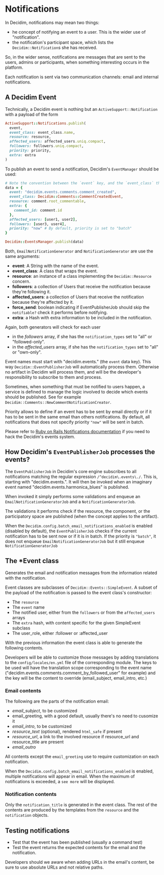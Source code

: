 # Notifications

In Decidim, notifications may mean two things:

- he concept of notifying an event to a user. This is the wider use of "notification".
- the notification's participant space, which lists the `Decidim::Notification`s she has received.

So, in the wider sense, notifications are messages that are sent to the users, admins or participants, when something interesting occurs in the platform.

Each notification is sent via two communication channels: email and internal notifications.

## A Decidim Event

Technically, a Decidim event is nothing but an `ActiveSupport::Notification` with a payload of the form

```ruby
ActiveSupport::Notifications.publish(
  event,
  event_class: event_class.name,
  resource: resource,
  affected_users: affected_users.uniq.compact,
  followers: followers.uniq.compact,
  priority: priority,
  extra: extra
)
```

To publish an event to send a notification, Decidim's `EventManager` should be used:

```ruby
# Note the convention between the `event` key, and the `event_class` that will be used later to wrap the payload and be used as the email or notification model.
data = {
  event: "decidim.events.comments.comment_created",
  event_class: Decidim::Comments::CommentCreatedEvent,
  resource: comment.root_commentable,
  extra: {
    comment_id: comment.id
  },
  affected_users: [user1, user2],
  followers: [user3, user4],
  priority: "now" # By default, priority is set to "batch"
}

Decidim::EventsManager.publish(data)
```

Both, `EmailNotificationGenerator` and `NotificationGenerator` are use the same arguments:

- **event**: A String with the name of the event.
- **event_class**: A class that wraps the event.
- **resource**: an instance of a class implementing the `Decidim::Resource` concern.
- **followers**: a collection of Users that receive the notification because they're following it.
- **affected_users**: a collection of Users that receive the notification because they're affected by it.
- **force_send**: boolean indicating if EventPublisherJob should skip the `notifiable?` check it performs before notifying.
- **extra**: a Hash with extra information to be included in the notification.

Again, both generators will check for each user

- in the *followers* array, if she has the `notification_types` set to "all" or "followed-only".
- in the *affected_users* array, if she has the `notification_types` set to "all" or "own-only".

Event names must start with "decidim.events." (the `event` data key). This way `Decidim::EventPublisherJob` will automatically process them. Otherwise no artifact in Decidim will process them, and will be the developer's responsibility to subscribe to them and process.

Sometimes, when something that must be notified to users happen, a service is defined to manage the logic involved to decide which events should be published. See for example `Decidim::Comments::NewCommentNotificationCreator`.

Priority allows to define if an event has to be sent by email directly or if it has to be sent in the same email than others notifications. By default, all notifications that does not specify priority `"now"` will be sent in batch.

Please refer to [Ruby on Rails Notifications documentation](https://api.rubyonrails.org/classes/ActiveSupport/Notifications.html) if you need to hack the Decidim's events system.

## How Decidim's `EventPublisherJob` processes the events?

The `EventPublisherJob` in Decidim's core engine subscribes to all notifications matching the regular expression `/^decidim\.events\./`. This is, starting with "decidim.events.". It will then be invoked when an imaginary event named "decidim.events.harmonica_blues" is published.

When invoked it simply performs some validations and enqueue an `EmailNotificationGeneratorJob` and a `NotificationGeneratorJob`.

The validations it performs check if the resource, the component, or the participatory space are published (when the concept applies to the artifact).

When the `Decidim.config.batch_email_notifications_enabled`  is enabled (disabled by default), the `EventPublisherJob` checks if the current notification has to be sent now or if it is in batch. If the priority is `"batch"`, it does not enqueue `EmailNotificationGeneratorJob` but it still enqueue `NotificationGeneratorJob`

## The \*Event class

Generates the email and notification messages from the information related with the notification.

Event classes are subclasses of `Decidim::Events::SimpleEvent`.
A subset of the payload of the notification is passed to the event class's constructor:

- The `resource`
- The `event` name
- The notified user, either from the `followers` or from the `affected_users` arrays
- The `extra` hash, with content specific for the given SimpleEvent subclass
- The user_role, either :follower or :affected_user

With the previous information the event class is able to generate the following contents.

Developers will be able to customize those messages by adding translations to the `config/locales/en.yml` file of the corresponding module.
The keys to be used will have the translation scope corresponding to the event name ("decidim.events.comments.comment_by_followed_user" for example) and the key will be the content to override (email_subject, email_intro, etc.)

### Email contents

The following are the parts of the notification email:

- *email_subject*, to be customized
- email_greeting, with a good default, usually there's no need to cusomize it
- *email_intro*, to be customized
- *resource_text* (optional), rendered `html_safe` if present
- *resource_url*, a link to the involved resource if resource_url and resource_title are present
- *email_outro*

All contents except the `email_greeting` use to require customization on each notification.

When the `Decidim.config.batch_email_notifications_enabled`  is enabled, multiple notifications will appear in email. When the maximum of notifications is exceeded, a `see more` will be displayed.

### Notification contents

Only the `notification_title` is generated in the event class. The rest of the contents are produced by the templates from the `resource` and the `notification` objects.

## Testing notifications

- Test that the event has been published (usually a command test)
- Test the event returns the expected contents for the email and the notification.

Developers should we aware when adding URLs in the email's content, be sure to use absolute URLs and not relative paths.
